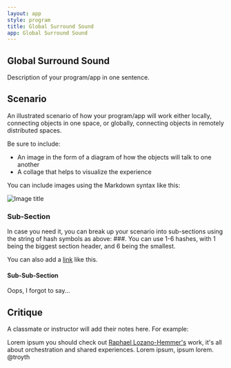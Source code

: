 ```yaml
---
layout: app
style: program
title: Global Surround Sound
app: Global Surround Sound
---
```

## Global Surround Sound

Description of your program/app in one sentence.


## Scenario

An illustrated scenario of how your program/app will work either locally, connecting objects in one space, or globally, connecting objects in remotely distributed spaces.

Be sure to include:

*   An image in the form of a diagram of how the objects will talk to one another
*   A collage that helps to visualize the experience

You can include images using the Markdown syntax like this:

![Image title](http://placehold.it/500x350)

### Sub-Section

In case you need it, you can break up your scenario into sub-sections using the string of hash symbols as above: \#\#\#. You can use 1-6 hashes, with 1 being the biggest section header, and 6 being the smallest.

You can also add a [link](https://www.google.com/) like this.


#### Sub-Sub-Section

Oops, I forgot to say...


## Critique

A classmate or instructor will add their notes here. For example:

Lorem ipsum you should check out [Raphael Lozano-Hemmer's](http://www.lozano-hemmer.com/) work, it's all about orchestration and shared experiences. Lorem ipsum, ipsum lorem.  
@troyth
